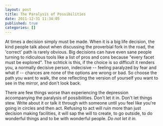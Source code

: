 ```yaml
---
layout: post
title: The Paralysis of Possibilities
date: 2011-12-31 11:34:05
published: true
categories: []
---
```

 
At times a decision simply must be made. When it is a big life decision, the kind people talk about when discussing the proverbial fork in the road, the 'correct' path is rarely obvious. Big decisions can have even sane people turning to ridiculous tools like a list of pros and cons because "every facet must be explored". The schtick is this, if the choice is so difficult it renders you, a normally decisive person, indecisive -- feeling paralyzed by fear and what if -- chances are none of the options are wrong or bad. So choose the path you want to walk, the one reflecting the version of yourself you want to see in the mirror, and don't look back.

There are few things worse than experiencing the depression accompanying the paralysis of possibilities. Don't let it in. Don't let things stew. Write about it or talk it through with someone until you feel like you're going in circles and then act. Refusing to act will ruin more than just decision making facilities, it will sap the will to create, to go outside, to do wonderful things and to be with wonderful people. *Do not let it in.*